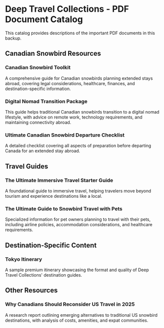 # Deep Travel Collections - PDF Document Catalog

This catalog provides descriptions of the important PDF documents in this backup.

## Canadian Snowbird Resources

### Canadian Snowbird Toolkit
A comprehensive guide for Canadian snowbirds planning extended stays abroad, covering legal considerations, healthcare, finances, and destination-specific information.

### Digital Nomad Transition Package
This guide helps traditional Canadian snowbirds transition to a digital nomad lifestyle, with advice on remote work, technology requirements, and maintaining connectivity abroad.

### Ultimate Canadian Snowbird Departure Checklist
A detailed checklist covering all aspects of preparation before departing Canada for an extended stay abroad.

## Travel Guides

### The Ultimate Immersive Travel Starter Guide
A foundational guide to immersive travel, helping travelers move beyond tourism and experience destinations like a local.

### The Ultimate Guide to Snowbird Travel with Pets
Specialized information for pet owners planning to travel with their pets, including airline policies, accommodation considerations, and healthcare requirements.

## Destination-Specific Content

### Tokyo Itinerary
A sample premium itinerary showcasing the format and quality of Deep Travel Collections' destination guides.

## Other Resources

### Why Canadians Should Reconsider US Travel in 2025
A research report outlining emerging alternatives to traditional US snowbird destinations, with analysis of costs, amenities, and expat communities.
